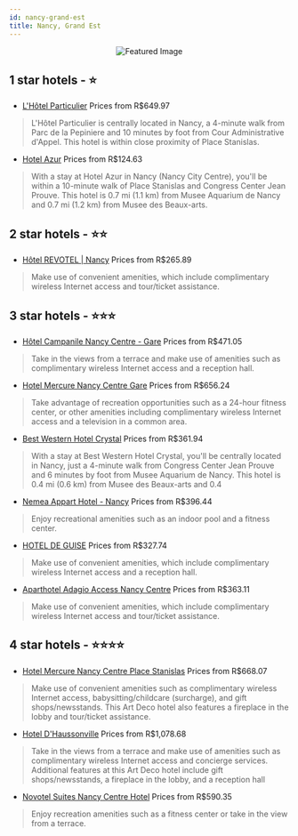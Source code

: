 ```yaml
---
id: nancy-grand-est
title: Nancy, Grand Est
---
```


<center><img src="https://i.travelapi.com/hotels/7000000/6150000/6141300/6141230/65a7ee55_z.jpg" alt="Featured Image" /></center>


##  1 star hotels - ⭐️

-    [L'Hôtel Particulier](https://us.hurb.com/hotels/nancy/l-hotel-particulier-JNP-JP647282?cmp=18055) Prices from R$649.97
   > L'Hôtel Particulier is centrally located in Nancy, a 4-minute walk from Parc de la Pepiniere and 10 minutes by foot from Cour Administrative d'Appel. This hotel is within close proximity of Place Stanislas.
-    [Hotel Azur](https://us.hurb.com/hotels/nancy/hotel-azur-JNP-JP267474?cmp=18055) Prices from R$124.63
   > With a stay at Hotel Azur in Nancy (Nancy City Centre), you'll be within a 10-minute walk of Place Stanislas and Congress Center Jean Prouve. This hotel is 0.7 mi (1.1 km) from Musee Aquarium de Nancy and 0.7 mi (1.2 km) from Musee des Beaux-arts.

##  2 star hotels - ⭐️⭐️

-    [Hôtel REVOTEL | Nancy](https://us.hurb.com/hotels/nancy/hotel-revotel-nancy-JNP-JP666912?cmp=18055) Prices from R$265.89
   > Make use of convenient amenities, which include complimentary wireless Internet access and tour/ticket assistance.

##  3 star hotels - ⭐️⭐️⭐️

-    [Hôtel Campanile Nancy Centre - Gare](https://us.hurb.com/hotels/nancy/hotel-campanile-nancy-centre-gare-JNP-JP530445?cmp=18055) Prices from R$471.05
   > Take in the views from a terrace and make use of amenities such as complimentary wireless Internet access and a reception hall.
-    [Hotel Mercure Nancy Centre Gare](https://us.hurb.com/hotels/nancy/hotel-mercure-nancy-centre-gare-JNP-JP155631?cmp=18055) Prices from R$656.24
   > Take advantage of recreation opportunities such as a 24-hour fitness center, or other amenities including complimentary wireless Internet access and a television in a common area.
-    [Best Western Hotel Crystal](https://us.hurb.com/hotels/nancy/best-western-hotel-crystal-JNP-JP064826?cmp=18055) Prices from R$361.94
   > With a stay at Best Western Hotel Crystal, you'll be centrally located in Nancy, just a 4-minute walk from Congress Center Jean Prouve and 6 minutes by foot from Musee Aquarium de Nancy. This hotel is 0.4 mi (0.6 km) from Musee des Beaux-arts and 0.4
-    [Nemea Appart Hotel - Nancy](https://us.hurb.com/hotels/nancy/nemea-appart-hotel-nancy-JNP-JP064803?cmp=18055) Prices from R$396.44
   > Enjoy recreational amenities such as an indoor pool and a fitness center.
-    [HOTEL DE GUISE](https://us.hurb.com/hotels/nancy/hotel-de-guise-JNP-JP999253?cmp=18055) Prices from R$327.74
   > Make use of convenient amenities, which include complimentary wireless Internet access and a reception hall.
-    [Aparthotel Adagio Access Nancy Centre](https://us.hurb.com/hotels/nancy/aparthotel-adagio-access-nancy-centre-JNP-JP837131?cmp=18055) Prices from R$363.11
   > Make use of convenient amenities, which include complimentary wireless Internet access and tour/ticket assistance.

##  4 star hotels - ⭐️⭐️⭐️⭐️

-    [Hotel Mercure Nancy Centre Place Stanislas](https://us.hurb.com/hotels/nancy/hotel-mercure-nancy-centre-place-stanislas-JNP-JP019725?cmp=18055) Prices from R$668.07
   > Make use of convenient amenities such as complimentary wireless Internet access, babysitting/childcare (surcharge), and gift shops/newsstands. This Art Deco hotel also features a fireplace in the lobby and tour/ticket assistance.
-    [Hotel D'Haussonville](https://us.hurb.com/hotels/nancy/hotel-d-haussonville-JNP-JP721898?cmp=18055) Prices from R$1,078.68
   > Take in the views from a terrace and make use of amenities such as complimentary wireless Internet access and concierge services. Additional features at this Art Deco hotel include gift shops/newsstands, a fireplace in the lobby, and a reception hall
-    [Novotel Suites Nancy Centre Hotel](https://us.hurb.com/hotels/nancy/novotel-suites-nancy-centre-hotel-JNP-JP845638?cmp=18055) Prices from R$590.35
   > Enjoy recreation amenities such as a fitness center or take in the view from a terrace.
